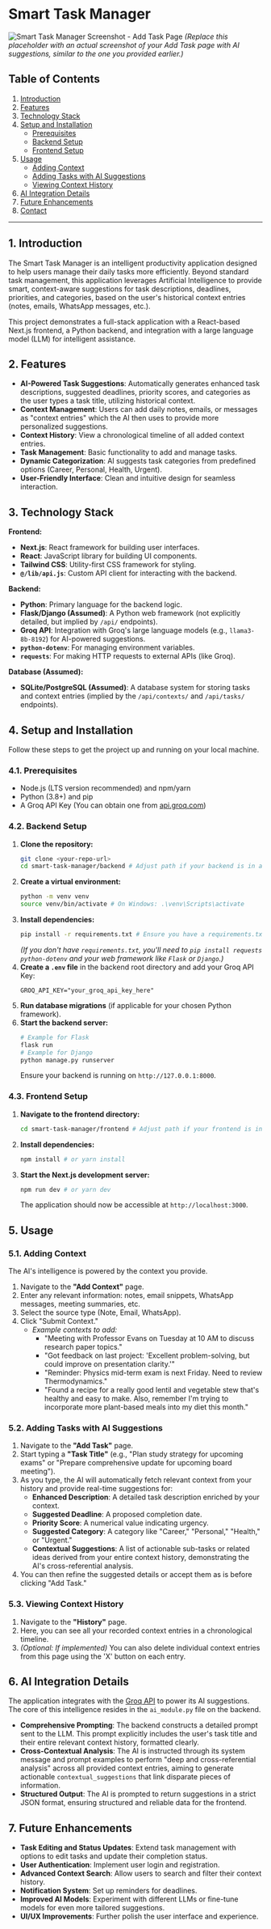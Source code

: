 # Smart Task Manager

![Smart Task Manager Screenshot - Add Task Page](https://github.com/mudit7011/smart-todo-manager/blob/main/frontend/public/image.png?raw=true)
*(Replace this placeholder with an actual screenshot of your Add Task page with AI suggestions, similar to the one you provided earlier.)*

## Table of Contents

1.  [Introduction](#1-introduction)
2.  [Features](#2-features)
3.  [Technology Stack](#3-technology-stack)
4.  [Setup and Installation](#4-setup-and-installation)
    *   [Prerequisites](#41-prerequisites)
    *   [Backend Setup](#42-backend-setup)
    *   [Frontend Setup](#43-frontend-setup)
5.  [Usage](#5-usage)
    *   [Adding Context](#51-adding-context)
    *   [Adding Tasks with AI Suggestions](#52-adding-tasks-with-ai-suggestions)
    *   [Viewing Context History](#53-viewing-context-history)
6.  [AI Integration Details](#6-ai-integration-details)
7.  [Future Enhancements](#7-future-enhancements)
8.  [Contact](#8-contact)

---

## 1. Introduction

The Smart Task Manager is an intelligent productivity application designed to help users manage their daily tasks more efficiently. Beyond standard task management, this application leverages Artificial Intelligence to provide smart, context-aware suggestions for task descriptions, deadlines, priorities, and categories, based on the user's historical context entries (notes, emails, WhatsApp messages, etc.).

This project demonstrates a full-stack application with a React-based Next.js frontend, a Python backend, and integration with a large language model (LLM) for intelligent assistance.

## 2. Features

*   **AI-Powered Task Suggestions**: Automatically generates enhanced task descriptions, suggested deadlines, priority scores, and categories as the user types a task title, utilizing historical context.
*   **Context Management**: Users can add daily notes, emails, or messages as "context entries" which the AI then uses to provide more personalized suggestions.
*   **Context History**: View a chronological timeline of all added context entries.
*   **Task Management**: Basic functionality to add and manage tasks.
*   **Dynamic Categorization**: AI suggests task categories from predefined options (Career, Personal, Health, Urgent).
*   **User-Friendly Interface**: Clean and intuitive design for seamless interaction.

## 3. Technology Stack

**Frontend:**
*   **Next.js**: React framework for building user interfaces.
*   **React**: JavaScript library for building UI components.
*   **Tailwind CSS**: Utility-first CSS framework for styling.
*   **`@/lib/api.js`**: Custom API client for interacting with the backend.

**Backend:**
*   **Python**: Primary language for the backend logic.
*   **Flask/Django (Assumed)**: A Python web framework (not explicitly detailed, but implied by `/api/` endpoints).
*   **Groq API**: Integration with Groq's large language models (e.g., `llama3-8b-8192`) for AI-powered suggestions.
*   **`python-dotenv`**: For managing environment variables.
*   **`requests`**: For making HTTP requests to external APIs (like Groq).

**Database (Assumed):**
*   **SQLite/PostgreSQL (Assumed)**: A database system for storing tasks and context entries (implied by the `/api/contexts/` and `/api/tasks/` endpoints).

## 4. Setup and Installation

Follow these steps to get the project up and running on your local machine.

### 4.1. Prerequisites

*   Node.js (LTS version recommended) and npm/yarn
*   Python (3.8+) and pip
*   A Groq API Key (You can obtain one from [api.groq.com](https://api.groq.com/))

### 4.2. Backend Setup

1.  **Clone the repository:**
    ```bash
    git clone <your-repo-url>
    cd smart-task-manager/backend # Adjust path if your backend is in a different folder
    ```
2.  **Create a virtual environment:**
    ```bash
    python -m venv venv
    source venv/bin/activate # On Windows: .\venv\Scripts\activate
    ```
3.  **Install dependencies:**
    ```bash
    pip install -r requirements.txt # Ensure you have a requirements.txt file with requests, python-dotenv, flask/django etc.
    ```
    *(If you don't have `requirements.txt`, you'll need to `pip install requests python-dotenv` and your web framework like `Flask` or `Django`.)*
4.  **Create a `.env` file** in the backend root directory and add your Groq API Key:
    ```
    GROQ_API_KEY="your_groq_api_key_here"
    ```
5.  **Run database migrations** (if applicable for your chosen Python framework).
6.  **Start the backend server:**
    ```bash
    # Example for Flask
    flask run
    # Example for Django
    python manage.py runserver
    ```
    Ensure your backend is running on `http://127.0.0.1:8000`.

### 4.3. Frontend Setup

1.  **Navigate to the frontend directory:**
    ```bash
    cd smart-task-manager/frontend # Adjust path if your frontend is in a different folder
    ```
2.  **Install dependencies:**
    ```bash
    npm install # or yarn install
    ```
3.  **Start the Next.js development server:**
    ```bash
    npm run dev # or yarn dev
    ```
    The application should now be accessible at `http://localhost:3000`.

## 5. Usage

### 5.1. Adding Context

The AI's intelligence is powered by the context you provide.
1.  Navigate to the **"Add Context"** page.
2.  Enter any relevant information: notes, email snippets, WhatsApp messages, meeting summaries, etc.
3.  Select the source type (Note, Email, WhatsApp).
4.  Click "Submit Context."
    *   *Example contexts to add:*
        *   "Meeting with Professor Evans on Tuesday at 10 AM to discuss research paper topics."
        *   "Got feedback on last project: 'Excellent problem-solving, but could improve on presentation clarity.'"
        *   "Reminder: Physics mid-term exam is next Friday. Need to review Thermodynamics."
        *   "Found a recipe for a really good lentil and vegetable stew that's healthy and easy to make. Also, remember I'm trying to incorporate more plant-based meals into my diet this month."

### 5.2. Adding Tasks with AI Suggestions

1.  Navigate to the **"Add Task"** page.
2.  Start typing a **"Task Title"** (e.g., "Plan study strategy for upcoming exams" or "Prepare comprehensive update for upcoming board meeting").
3.  As you type, the AI will automatically fetch relevant context from your history and provide real-time suggestions for:
    *   **Enhanced Description**: A detailed task description enriched by your context.
    *   **Suggested Deadline**: A proposed completion date.
    *   **Priority Score**: A numerical value indicating urgency.
    *   **Suggested Category**: A category like "Career," "Personal," "Health," or "Urgent."
    *   **Contextual Suggestions**: A list of actionable sub-tasks or related ideas derived from your entire context history, demonstrating the AI's cross-referential analysis.
4.  You can then refine the suggested details or accept them as is before clicking "Add Task."

### 5.3. Viewing Context History

1.  Navigate to the **"History"** page.
2.  Here, you can see all your recorded context entries in a chronological timeline.
3.  *(Optional: If implemented)* You can also delete individual context entries from this page using the 'X' button on each entry.

## 6. AI Integration Details

The application integrates with the [Groq API](https://api.groq.com/openai/v1/chat/completions) to power its AI suggestions. The core of this intelligence resides in the `ai_module.py` file on the backend.

*   **Comprehensive Prompting**: The backend constructs a detailed prompt sent to the LLM. This prompt explicitly includes the user's task title and their entire relevant context history, formatted clearly.
*   **Cross-Contextual Analysis**: The AI is instructed through its system message and prompt examples to perform "deep and cross-referential analysis" across all provided context entries, aiming to generate actionable `contextual_suggestions` that link disparate pieces of information.
*   **Structured Output**: The AI is prompted to return suggestions in a strict JSON format, ensuring structured and reliable data for the frontend.

## 7. Future Enhancements

*   **Task Editing and Status Updates**: Extend task management with options to edit tasks and update their completion status.
*   **User Authentication**: Implement user login and registration.
*   **Advanced Context Search**: Allow users to search and filter their context history.
*   **Notification System**: Set up reminders for deadlines.
*   **Improved AI Models**: Experiment with different LLMs or fine-tune models for even more tailored suggestions.
*   **UI/UX Improvements**: Further polish the user interface and experience.

